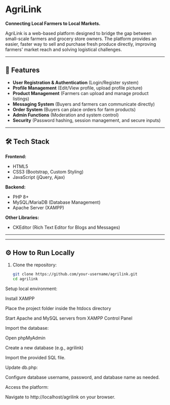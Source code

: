 # AgriLink

**Connecting Local Farmers to Local Markets.**

AgriLink is a web-based platform designed to bridge the gap between small-scale farmers and grocery store owners. The platform provides an easier, faster way to sell and purchase fresh produce directly, improving farmers' market reach and solving logistical challenges.

---

## 🚀 Features

- **User Registration & Authentication** (Login/Register system)
- **Profile Management** (Edit/View profile, upload profile picture)
- **Product Management** (Farmers can upload and manage product listings)
- **Messaging System** (Buyers and farmers can communicate directly)
- **Order System** (Buyers can place orders for farm products)
- **Admin Functions** (Moderation and system control)
- **Security** (Password hashing, session management, and secure inputs)

---

## 🛠 Tech Stack

**Frontend:**
- HTML5
- CSS3 (Bootstrap, Custom Styling)
- JavaScript (jQuery, Ajax)

**Backend:**
- PHP 8+
- MySQL/MariaDB (Database Management)
- Apache Server (XAMPP)

**Other Libraries:**
- CKEditor (Rich Text Editor for Blogs and Messages)

---


---

## ⚙️ How to Run Locally

1. Clone the repository:

   ```bash
   git clone https://github.com/your-username/agrilink.git
   cd agrilink
Setup local environment:

Install XAMPP

Place the project folder inside the htdocs directory

Start Apache and MySQL servers from XAMPP Control Panel

Import the database:

Open phpMyAdmin

Create a new database (e.g., agrilink)

Import the provided SQL file.

Update db.php:

Configure database username, password, and database name as needed.

Access the platform:

Navigate to http://localhost/agrilink on your browser.

